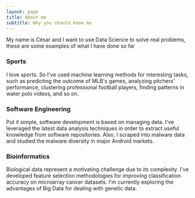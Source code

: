 ```yaml
---
layout: page
title: About me
subtitle: Why you should know me
---
```


My name is César and I want to use Data Science to solve real problems, these are some examples of what I have done so far

### Sports

I love sports. So I've used machine learning methods for interesting tasks, such as predicting the outcome of MLB's games, analyzing pitchers' performance, clustering professional football players, finding patterns in water polo videos, and so on.

### Software Engineering

Put it simple, software development is based on managing data. I've leveraged the latest data analysis techniques in order to extract useful knowledge from software repositories. Also, I scraped into malware data and studied the malware diversity in major Android markets.

### Bioinformatics

Biological data represent a motivating challenge due to its complexity. I've developed feature selection methodologies for improving classification accuracy on microarray cancer datasets. I'm currently exploring the advantages of Big Data for dealing with genetic data.





